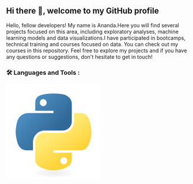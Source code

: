 ## Hi there 👋, welcome to my GitHub profile

<!--
**ananda-ramiah/ananda-ramiah** is a ✨ _special_ ✨ repository because its `README.md` (this file) appears on your GitHub profile.

Here are some ideas to get you started:

- 🔭 I’m currently working on ...
- 🌱 I’m currently learning ...
- 👯 I’m looking to collaborate on ...
- 🤔 I’m looking for help with ...
- 💬 Ask me about ...
- 📫 How to reach me: ...
- 😄 Pronouns: ...
- ⚡ Fun fact: ...
-->

Hello, fellow developers! My name is Ananda.Here you will find several projects focused on this area, including exploratory analyses, machine learning models and data visualizations.I have participated in bootcamps, technical training and courses focused on data. You can check out my courses in this repository. Feel free to explore my projects and if you have any questions or suggestions, don't hesitate to get in touch!

### 🛠️ Languages and Tools :

![Python](https://github.com/devicons/devicon/raw/master/icons/python/python-original.svg)

